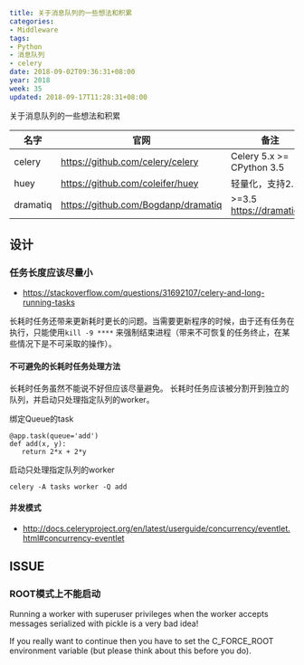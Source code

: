 ```yaml
title: 关于消息队列的一些想法和积累
categories:
- Middleware
tags:
- Python
- 消息队列
- celery
date: 2018-09-02T09:36:31+08:00
year: 2018
week: 35
updated: 2018-09-17T11:28:31+08:00
```

关于消息队列的一些想法和积累

| 名字 | 官网 | 备注  |
| --- | --- | --- |
| celery | https://github.com/celery/celery | Celery 5.x >= CPython 3.5|
| huey | https://github.com/coleifer/huey | 轻量化，支持2.* |
| dramatiq | https://github.com/Bogdanp/dramatiq | >=3.5 https://dramatiq.io |

<!-- more -->

## 设计

### 任务长度应该尽量小

* https://stackoverflow.com/questions/31692107/celery-and-long-running-tasks

长耗时任务还带来更新耗时更长的问题。当需要更新程序的时候，由于还有任务在执行，只能使用`kill -9 ****` 来强制结束进程（带来不可恢复的任务终止，在某些情况下是不可采取的操作）。

#### 不可避免的长耗时任务处理方法
 长耗时任务虽然不能说不好但应该尽量避免。
 长耗时任务应该被分割开到独立的队列，并启动只处理指定队列的worker。

绑定Queue的task 
 ```
 @app.task(queue='add')
def add(x, y):
    return 2*x + 2*y
```

启动只处理指定队列的worker
```
celery -A tasks worker -Q add
```
 
#### 并发模式
* http://docs.celeryproject.org/en/latest/userguide/concurrency/eventlet.html#concurrency-eventlet


## ISSUE
### ROOT模式上不能启动

Running a worker with superuser privileges when the
worker accepts messages serialized with pickle is a very bad idea!

If you really want to continue then you have to set the C_FORCE_ROOT
environment variable (but please think about this before you do).